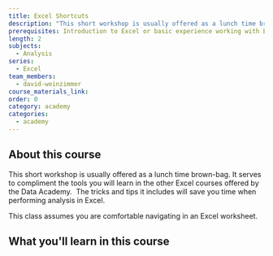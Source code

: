 ```yaml
---
title: Excel Shortcuts
description: "This short workshop is usually offered as a lunch time brown-bag. It serves to compliment the tools you will learn in the other Excel courses offered by the Data Academy. \_The tricks and tips it includes will save you time when performing analysis in Excel."
prerequisites: Introduction to Excel or basic experience working with Excel
length: 2
subjects:
  - Analysis
series:
  - Excel
team_members:
  - david-weinzimmer
course_materials_link:
order: 0
category: academy
categories:
  - academy
---
```



## About this course

This short workshop is usually offered as a lunch time brown-bag. It serves to compliment the tools you will learn in the other Excel courses offered by the Data Academy. &nbsp;The tricks and tips it includes will save you time when performing analysis in Excel. &nbsp;&nbsp;

This class assumes you are comfortable navigating in an Excel worksheet.&nbsp;

## What you'll learn in this course